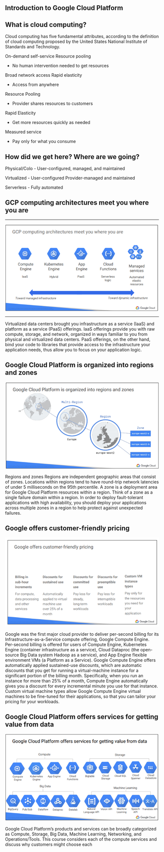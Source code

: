 ## __Introduction to Google Cloud Platform__



## What is cloud computing?

Cloud computing has five fundamental attributes, according to the definition of cloud computing proposed by the United States National Institute of Standards and Technology. 


On-demand self-service Resource pooling
-  No human intervention needed to get resources

Broad network access Rapid elasticity
- Access from anywhere

Resource Pooling
- Provider shares resources to customers

Rapid Elasticity
- Get more resources quickly as needed

Measured service
- Pay only for what you consume


## How did we get here? Where are we going?

Physical/Colo - User-configured, managed, and maintained

Virtualized - User-configured
Provider-managed and maintained

Serverless - Fully automated



## GCP computing architectures meet you where you are
----
![image](./images/GCP_Computing_Architectures.PNG)

----

Virtualized data centers brought you infrastructure as a service (IaaS) and platform as
a service (PaaS) offerings. IaaS offerings provide you with raw compute, storage, and
network, organized in ways familiar to you from physical and virtualized data centers.
PaaS offerings, on the other hand, bind your code to libraries that provide access to
the infrastructure your application needs, thus allow you to focus on your application
logic.

## Google Cloud Platform is organized into regions and zones

![image](./images/gcp_regions.PNG)


Regions and zones
Regions are independent geographic areas that consist of zones. Locations within
regions tend to have round-trip network latencies of under 5 milliseconds on the 95th
percentile.
A zone is a deployment area for Google Cloud Platform resources within a region.
Think of a zone as a single failure domain within a region. In order to deploy
fault-tolerant applications with high availability, you should deploy your applications
across multiple zones in a region to help protect against unexpected failures.



## Google offers customer-friendly pricing

![image](./images/pricing.PNG)

Google was the first major cloud provider to deliver per-second billing for its
Infrastructure-as-a-Service compute offering, Google Compute Engine. Per-second
billing is offered for users of Compute Engine, Kubernetes Engine (container
infrastructure as a service), Cloud Dataproc (the open-source Big Data system
Hadoop as a service), and App Engine flexible environment VMs (a Platform as a
Service).
Google Compute Engine offers automatically applied sustained-use discounts, which
are automatic discounts that you get for running a virtual-machine instance for a
significant portion of the billing month. Specifically, when you run an instance for
more than 25% of a month, Compute Engine automatically gives you a discount for
every incremental minute you use for that instance.
Custom virtual machine types allow Google Compute Engine virtual machines to be
fine-tuned for their applications, so that you can tailor your pricing for your workloads.


## Google Cloud Platform offers services for getting value from data

![image](./images/offers.png)


Google Cloud Platform’s products and services can be broadly categorized as
Compute, Storage, Big Data, Machine Learning, Networking, and
Operations/Tools. This course considers each of the compute services and discuss
why customers might choose each
